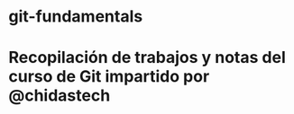 # git-fundamentals

<h1> Recopilación de trabajos y notas del curso de Git impartido por @chidastech</h1>
